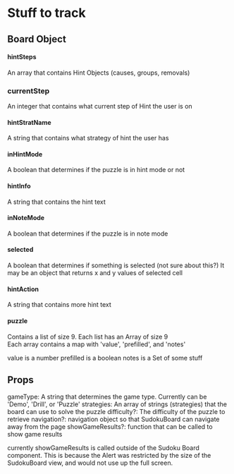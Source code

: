 # Stuff to track

## Board Object

#### hintSteps

An array that contains Hint Objects (causes, groups, removals)

### currentStep

An integer that contains what current step of Hint the user is on

#### hintStratName

A string that contains what strategy of hint the user has

#### inHintMode

A boolean that determines if the puzzle is in hint mode or not

#### hintInfo

A string that contains the hint text

#### inNoteMode

A boolean that determines if the puzzle is in note mode

#### selected

A boolean that determines if something is selected (not sure about this?)
It may be an object that returns x and y values of selected cell

#### hintAction

A string that contains more hint text

#### puzzle

Contains a list of size 9. Each list has an Array of size 9  
Each array contains a map with 'value', 'prefilled', and 'notes'

value is a number
prefilled is a boolean
notes is a Set of some stuff

## Props

gameType: A string that determines the game type. Currently can be 'Demo', 'Drill', or 'Puzzle'
strategies: An array of strings (strategies) that the board can use to solve the puzzle
difficulty?: The difficulty of the puzzle to retrieve
navigation?: navigation object so that SudokuBoard can navigate away from the page
showGameResults?: function that can be called to show game results

currently showGameResults is called outside of the Sudoku Board component. This is because the Alert was restricted by the size of the SudokuBoard view, and would not use up the full screen.
